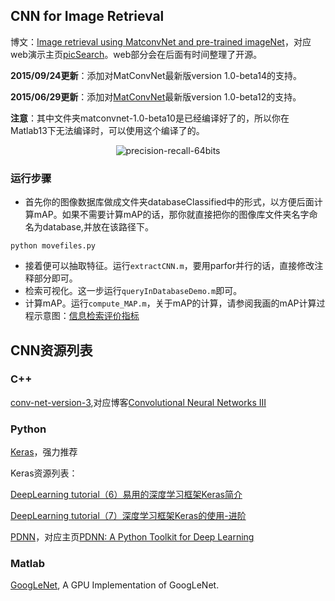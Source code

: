 ## CNN for Image Retrieval

博文：[Image retrieval using MatconvNet and pre-trained imageNet](http://yongyuan.name/blog/image-retrieval-using-MatconvNet-and-pre-trained-imageNet.html)，对应web演示主页[picSearch](http://search.yongyuan.name/)。web部分会在后面有时间整理了开源。

**2015/09/24更新**：添加对MatConvNet最新版version 1.0-beta14的支持。

**2015/06/29更新**：添加对[MatConvNet](http://www.vlfeat.org/matconvnet/)最新版version 1.0-beta12的支持。

**注意**：其中文件夹matconvnet-1.0-beta10是已经编译好了的，所以你在Matlab13下无法编译时，可以使用这个编译了的。

<p align="center"><img src="http://yongyuan.name/images/posts/2015-04-02/airplane-image-retrieval.jpg" alt="precision-recall-64bits"/></p>

### 运行步骤

- 首先你的图像数据库做成文件夹databaseClassified中的形式，以方便后面计算mAP。如果不需要计算mAP的话，那你就直接把你的图像库文件夹名字命名为database,并放在该路径下。

```
python movefiles.py
```

- 接着便可以抽取特征。运行`extractCNN.m`，要用parfor并行的话，直接修改注释部分即可。
- 检索可视化。这一步运行`queryInDatabaseDemo.m`即可。
- 计算mAP。运行`compute_MAP.m`，关于mAP的计算，请参阅我画的mAP计算过程示意图：[信息检索评价指标](http://yongyuan.name/blog/evaluation-of-information-retrieval.html)

## CNN资源列表

### C++

[conv-net-version-3](https://github.com/xingdi-eric-yuan/conv-net-version-3),对应博客[Convolutional Neural Networks III](http://eric-yuan.me/cnn3/)

### Python

[Keras](https://github.com/fchollet/keras)，强力推荐

Keras资源列表：

[DeepLearning tutorial（6）易用的深度学习框架Keras简介](http://blog.csdn.net/u012162613/article/details/45397033)

[DeepLearning tutorial（7）深度学习框架Keras的使用-进阶](http://blog.csdn.net/u012162613/article/details/45581421)

[PDNN](https://github.com/yajiemiao/pdnn)，对应主页[PDNN: A Python Toolkit for Deep Learning](http://www.cs.cmu.edu/~ymiao/pdnntk.html)

### Matlab

[GoogLeNet](http://vision.princeton.edu/pvt/GoogLeNet/), A GPU Implementation of GoogLeNet.


